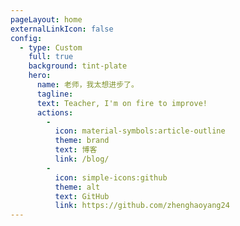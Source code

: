 ```yaml
---
pageLayout: home
externalLinkIcon: false
config:
  - type: Custom
    full: true
    background: tint-plate
    hero: 
      name: 老师，我太想进步了。
      tagline: 
      text: Teacher, I'm on fire to improve!
      actions:
        -
          icon: material-symbols:article-outline
          theme: brand
          text: 博客
          link: /blog/
        -
          icon: simple-icons:github
          theme: alt
          text: GitHub
          link: https://github.com/zhenghaoyang24
---
```

